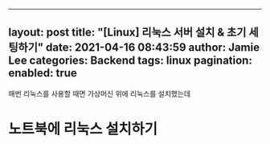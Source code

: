 
---
layout: post
title: "[Linux] 리눅스 서버 설치 & 초기 세팅하기"
date: 2021-04-16 08:43:59
author: Jamie Lee
categories: Backend
tags:	linux 
pagination:
enabled: true
---

매번 리눅스를 사용할 때면 가상머신 위에 리눅스를 설치했는데 

# 노트북에 리눅스 설치하기 
